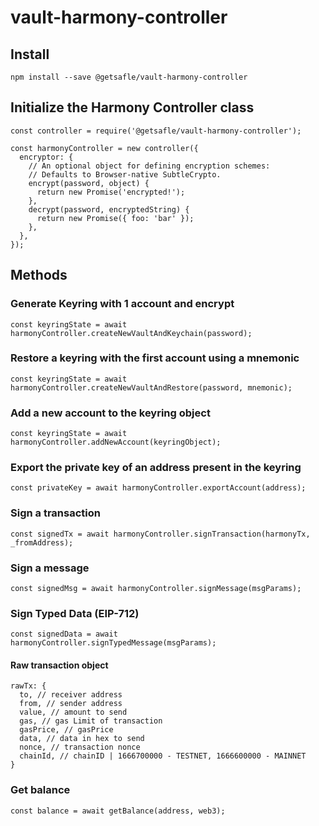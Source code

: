 # vault-harmony-controller

## Install

`npm install --save @getsafle/vault-harmony-controller`

## Initialize the Harmony Controller class

```
const controller = require('@getsafle/vault-harmony-controller');

const harmonyController = new controller({
  encryptor: {
    // An optional object for defining encryption schemes:
    // Defaults to Browser-native SubtleCrypto.
    encrypt(password, object) {
      return new Promise('encrypted!');
    },
    decrypt(password, encryptedString) {
      return new Promise({ foo: 'bar' });
    },
  },
});
```

## Methods

### Generate Keyring with 1 account and encrypt

```
const keyringState = await harmonyController.createNewVaultAndKeychain(password);
```

### Restore a keyring with the first account using a mnemonic

```
const keyringState = await harmonyController.createNewVaultAndRestore(password, mnemonic);
```

### Add a new account to the keyring object

```
const keyringState = await harmonyController.addNewAccount(keyringObject);
```

### Export the private key of an address present in the keyring

```
const privateKey = await harmonyController.exportAccount(address);
```

### Sign a transaction

```
const signedTx = await harmonyController.signTransaction(harmonyTx, _fromAddress);
```

### Sign a message

```
const signedMsg = await harmonyController.signMessage(msgParams);
```

### Sign Typed Data (EIP-712)

```
const signedData = await harmonyController.signTypedMessage(msgParams);
```

#### Raw transaction object

```
rawTx: {
  to, // receiver address
  from, // sender address
  value, // amount to send
  gas, // gas Limit of transaction
  gasPrice, // gasPrice
  data, // data in hex to send
  nonce, // transaction nonce
  chainId, // chainID | 1666700000 - TESTNET, 1666600000 - MAINNET
}
```

### Get balance

```
const balance = await getBalance(address, web3);
```
